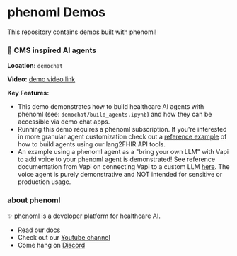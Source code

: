 # phenoml Demos

This repository contains demos built with phenoml!

### :robot: CMS inspired AI agents
**Location:** `demochat`

**Video:** [demo video link](https://www.youtube.com/watch?v=TqnFKw6PUHk)

**Key Features:**
- This demo demonstrates how to build healthcare AI agents with phenoml (see: `demochat/build_agents.ipynb`) and how they can be accessible via demo chat apps. 
- Running this demo requires a phenoml subscription. If you're interested in more granular agent customization check out a [reference example](https://github.com/PhenoML/phenoml_workshop_a2a_mcp) of how to build agents using our lang2FHIR API tools. 
- An example using a phenoml agent as a "bring your own LLM" with Vapi to add voice to your phenoml agent is demonstrated! See reference documentation from Vapi on connecting Vapi to a custom LLM [here](https://github.com/VapiAI/example-server-python-flask/blob/main/app/api/custom_llm.py). The voice agent is purely demonstrative and NOT intended for sensitive or production usage.

### about phenoml
:sparkles: [phenoml](https://phenoml.com/) is a developer platform for healthcare AI. 

- Read our [docs](https://developer.pheno.ml)
- Check out our [Youtube channel](https://www.youtube.com/@phenomldev)
- Come hang on [Discord](https://discord.gg/QgxDjNBxdV)
